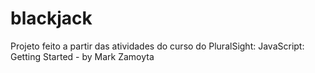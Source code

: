 # blackjack
Projeto feito a partir das atividades do curso do PluralSight:  JavaScript: Getting Started - by Mark Zamoyta
